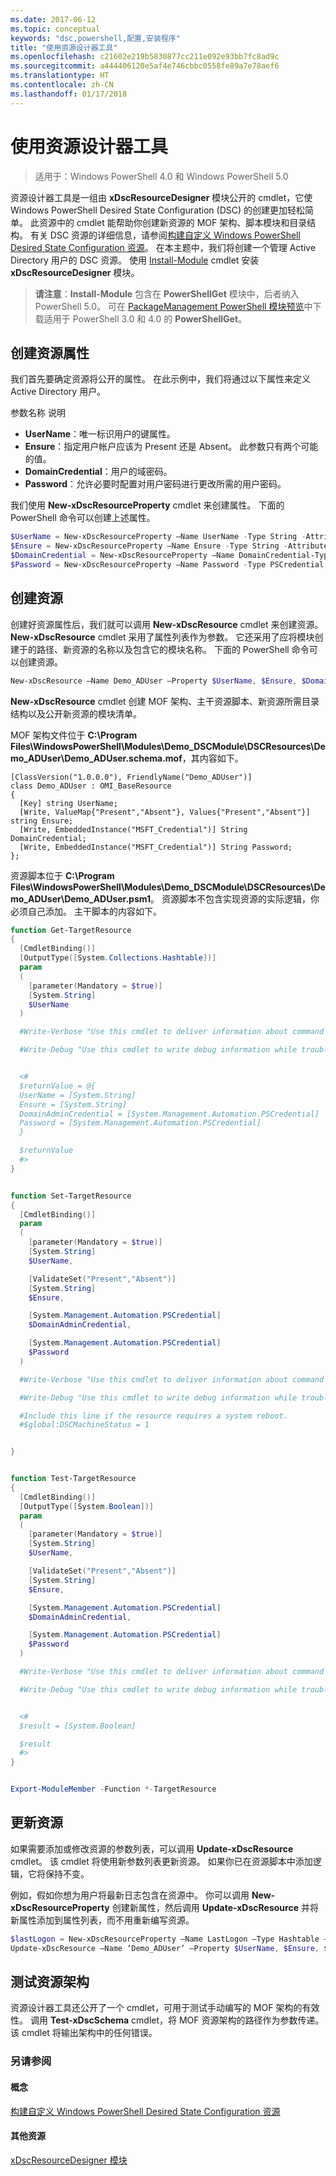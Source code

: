 ```yaml
---
ms.date: 2017-06-12
ms.topic: conceptual
keywords: "dsc,powershell,配置,安装程序"
title: "使用资源设计器工具"
ms.openlocfilehash: c21602e219b5830877cc211e092e93bb7fc8ad9c
ms.sourcegitcommit: a444406120e5af4e746cbbc0558fe89a7e78aef6
ms.translationtype: HT
ms.contentlocale: zh-CN
ms.lasthandoff: 01/17/2018
---
```

# <a name="using-the-resource-designer-tool"></a>使用资源设计器工具

> 适用于：Windows PowerShell 4.0 和 Windows PowerShell 5.0

资源设计器工具是一组由 **xDscResourceDesigner** 模块公开的 cmdlet，它使 Windows PowerShell Desired State Configuration (DSC) 的创建更加轻松简单。 此资源中的 cmdlet 能帮助你创建新资源的 MOF 架构、脚本模块和目录结构。 有关 DSC 资源的详细信息，请参阅[构建自定义 Windows PowerShell Desired State Configuration 资源](authoringResource.md)。
在本主题中，我们将创建一个管理 Active Directory 用户的 DSC 资源。
使用 [Install-Module](https://technet.microsoft.com/en-us/library/dn807162.aspx) cmdlet 安装 **xDscResourceDesigner** 模块。

>**请注意**：**Install-Module** 包含在 **PowerShellGet** 模块中，后者纳入 PowerShell 5.0。 可在 [PackageManagement PowerShell 模块预览](https://www.microsoft.com/en-us/download/details.aspx?id=49186)中下载适用于 PowerShell 3.0 和 4.0 的 **PowerShellGet**。

## <a name="creating-resource-properties"></a>创建资源属性
我们首先要确定资源将公开的属性。 在此示例中，我们将通过以下属性来定义 Active Directory 用户。
 
参数名称  说明
* **UserName**：唯一标识用户的键属性。
* **Ensure**：指定用户帐户应该为 Present 还是 Absent。 此参数只有两个可能的值。
* **DomainCredential**：用户的域密码。
* **Password**：允许必要时配置对用户密码进行更改所需的用户密码。

我们使用 **New-xDscResourceProperty** cmdlet 来创建属性。 下面的 PowerShell 命令可以创建上述属性。

```powershell
$UserName = New-xDscResourceProperty –Name UserName -Type String -Attribute Key
$Ensure = New-xDscResourceProperty –Name Ensure -Type String -Attribute Write –ValidateSet “Present”, “Absent”
$DomainCredential = New-xDscResourceProperty –Name DomainCredential-Type PSCredential -Attribute Write
$Password = New-xDscResourceProperty –Name Password -Type PSCredential -Attribute Write
```

## <a name="create-the-resource"></a>创建资源

创建好资源属性后，我们就可以调用 **New-xDscResource** cmdlet 来创建资源。 **New-xDscResource** cmdlet 采用了属性列表作为参数。 它还采用了应将模块创建于的路径、新资源的名称以及包含它的模块名称。 下面的 PowerShell 命令可以创建资源。

```powershell
New-xDscResource –Name Demo_ADUser –Property $UserName, $Ensure, $DomainCredential, $Password –Path ‘C:\Program Files\WindowsPowerShell\Modules’ –ModuleName Demo_DSCModule
```

**New-xDscResource** cmdlet 创建 MOF 架构、主干资源脚本、新资源所需目录结构以及公开新资源的模块清单。

MOF 架构文件位于 **C:\Program Files\WindowsPowerShell\Modules\Demo_DSCModule\DSCResources\Demo_ADUser\Demo_ADUser.schema.mof**，其内容如下。

```
[ClassVersion("1.0.0.0"), FriendlyName("Demo_ADUser")]
class Demo_ADUser : OMI_BaseResource
{
  [Key] string UserName;
  [Write, ValueMap{"Present","Absent"}, Values{"Present","Absent"}] string Ensure;
  [Write, EmbeddedInstance("MSFT_Credential")] String DomainCredential;
  [Write, EmbeddedInstance("MSFT_Credential")] String Password;
};
```

资源脚本位于 **C:\Program Files\WindowsPowerShell\Modules\Demo_DSCModule\DSCResources\Demo_ADUser\Demo_ADUser.psm1**。 资源脚本不包含实现资源的实际逻辑，你必须自己添加。 主干脚本的内容如下。

```powershell
function Get-TargetResource
{
  [CmdletBinding()]
  [OutputType([System.Collections.Hashtable])]
  param
  (
    [parameter(Mandatory = $true)]
    [System.String]
    $UserName
  )

  #Write-Verbose "Use this cmdlet to deliver information about command processing."

  #Write-Debug "Use this cmdlet to write debug information while troubleshooting."


  <#
  $returnValue = @{
  UserName = [System.String]
  Ensure = [System.String]
  DomainAdminCredential = [System.Management.Automation.PSCredential]
  Password = [System.Management.Automation.PSCredential]
  }

  $returnValue
  #>
}


function Set-TargetResource
{
  [CmdletBinding()]
  param
  (
    [parameter(Mandatory = $true)]
    [System.String]
    $UserName,

    [ValidateSet("Present","Absent")]
    [System.String]
    $Ensure,

    [System.Management.Automation.PSCredential]
    $DomainAdminCredential,

    [System.Management.Automation.PSCredential]
    $Password
  )

  #Write-Verbose "Use this cmdlet to deliver information about command processing."

  #Write-Debug "Use this cmdlet to write debug information while troubleshooting."

  #Include this line if the resource requires a system reboot.
  #$global:DSCMachineStatus = 1


}


function Test-TargetResource
{
  [CmdletBinding()]
  [OutputType([System.Boolean])]
  param
  (
    [parameter(Mandatory = $true)]
    [System.String]
    $UserName,

    [ValidateSet("Present","Absent")]
    [System.String]
    $Ensure,

    [System.Management.Automation.PSCredential]
    $DomainAdminCredential,

    [System.Management.Automation.PSCredential]
    $Password
  )

  #Write-Verbose "Use this cmdlet to deliver information about command processing."

  #Write-Debug "Use this cmdlet to write debug information while troubleshooting."


  <#
  $result = [System.Boolean]

  $result
  #>
}


Export-ModuleMember -Function *-TargetResource
```

## <a name="updating-the-resource"></a>更新资源

如果需要添加或修改资源的参数列表，可以调用 **Update-xDscResource** cmdlet。 该 cmdlet 将使用新参数列表更新资源。 如果你已在资源脚本中添加逻辑，它将保持不变。

例如，假如你想为用户将最新日志包含在资源中。 你可以调用 **New-xDscResourceProperty** 创建新属性，然后调用 **Update-xDscResource** 并将新属性添加到属性列表，而不用重新编写资源。

```powershell
$lastLogon = New-xDscResourceProperty –Name LastLogon –Type Hashtable –Attribute Write –Description “For mapping users to their last log on time”
Update-xDscResource –Name ‘Demo_ADUser’ –Property $UserName, $Ensure, $DomainCredential, $Password, $lastLogon -Force
```

## <a name="testing-a-resource-schema"></a>测试资源架构

资源设计器工具还公开了一个 cmdlet，可用于测试手动编写的 MOF 架构的有效性。 调用 **Test-xDscSchema** cmdlet，将 MOF 资源架构的路径作为参数传递。 该 cmdlet 将输出架构中的任何错误。

### <a name="see-also"></a>另请参阅

#### <a name="concepts"></a>概念
[构建自定义 Windows PowerShell Desired State Configuration 资源](authoringResource.md)

#### <a name="other-resources"></a>其他资源
[xDscResourceDesigner 模块](https://powershellgallery.com/packages/xDscResourceDesigner)